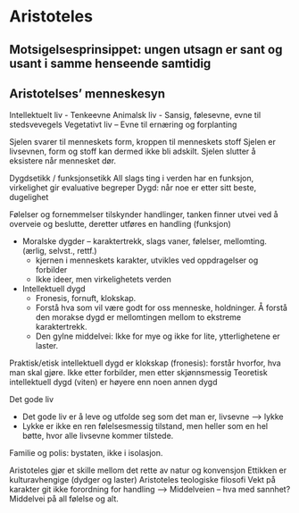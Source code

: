 # Aristoteles
Motsigelsesprinsippet: ungen utsagn er sant og usant i samme henseende samtidig
-
## Aristotelses’ menneskesyn
Intellektuelt liv - Tenkeevne
Animalsk liv -  Sansig, følesevne, evne til stedsvevegels
Vegetativt liv – Evne til ernæring og forplanting

Sjelen svarer til menneskets form, kroppen til menneskets stoff
Sjelen er livsevnen, form og stoff kan dermed ikke bli adskilt. Sjelen slutter å eksistere når mennesket dør.

Dygdsetikk / funksjonsetikk
All slags ting i verden har en funksjon, virkelighet gir evaluative begreper
Dygd: når noe er etter sitt beste, dugelighet

Følelser og fornemmelser tilskynder handlinger, tanken finner utvei ved å overveie og beslutte, deretter utføres en handling (funksjon)
- Moralske dygder – karaktertrekk, slags vaner, følelser, mellomting. (ærlig, selvst., rettf.)
	- kjernen i menneskets karakter, utvikles ved oppdragelser og forbilder
	- Ikke ideer, men virkelighetets verden
- Intellektuell dygd
	- Fronesis, fornuft, klokskap.
	- Forstå hva som vil være godt for oss menneske, holdninger. Å forstå den morakse dygd er 	  mellomtingen mellom to ekstreme karaktertrekk.
	- Den gylne middelvei: Ikke for mye og ikke for lite, ytterlighetene er laster.

Praktisk/etisk intellektuell dygd er klokskap (fronesis): forstår hvorfor, hva man skal gjøre. Ikke etter forbilder, men etter skjønnsmessig
Teoretisk intellektuell dygd (viten) er høyere enn noen annen dygd

Det gode liv
- Det gode liv er å leve og utfolde seg som det man er, livsevne --> lykke
- Lykke er ikke en ren følelsesmessig tilstand, men heller som en hel bøtte, hvor alle livsevne kommer tilstede.

Familie og polis: bystaten, ikke i isolasjon.

Aristoteles gjør et skille mellom det rette av natur og konvensjon
Ettikken er kulturavhengige (dydger og laster)
Aristoteles teologiske filosofi
Vekt på karakter git ikke forordning for handling --> Middelveien – hva med sannhet?
Middelvei på all følelse og alt.
